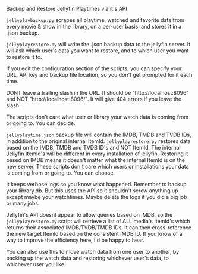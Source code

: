 Backup and Restore Jellyfin Playtimes via it's API

`jellyplaybackup.py` scrapes all playtime, watched and favorite data from every movie & show in the library, on a per-user basis, and stores it in a .json backup.

`jellyplayrestore.py` will write the .json backup data to the jellyfin server. It will ask which user's data you want to restore, and to which user you want to restore it to.

If you edit the configuration section of the scripts, you can specify your URL, API key and backup file location, so you don't get prompted for it each time.

DONT leave a trailing slash in the URL. It should be "http://localhost:8096" and NOT "http://localhost:8096/". It will give 404 errors if you leave the slash.

The scripts don't care what user or library your watch data is coming from or going to. You can decide.

`jellyplaytime.json` backup file will contain the IMDB, TMDB and TVDB IDs, in addition to the original internal ItemId. `jellyplayrestore.py` restores data based on the IMDB, TMDB and TVDB ID's and NOT ItemId. The internal Jellyfin ItemId's will be different in every installation of jellyfin. Restoring it based on IMDB means it doesn't matter what the internal ItemId is on the new server. These scripts don't care which users or installations your data is coming from or going to. You can choose.

It keeps verbose logs so you know what happened. Remember to backup your library.db. But this uses the API so it shouldn't screw anything up except maybe your watchtimes. Maybe delete the logs if you did a big job or many jobs.

Jellyfin's API doesnt appear to allow queries based on IMDB, so the `jellyplayrestore.py` script will retrieve a list of ALL media's ItemId's which returns their associated IMDB/TVDB/TMDB IDs. It can then cross-reference the new target ItemId based on the consistent IMDB ID. If you know of a way to improve the efficiency here, i'd be happy to hear.

You can also use this to move watch data from one user to another, by backing up the watch data and restoring whichever user's data, to whichever user you like.
